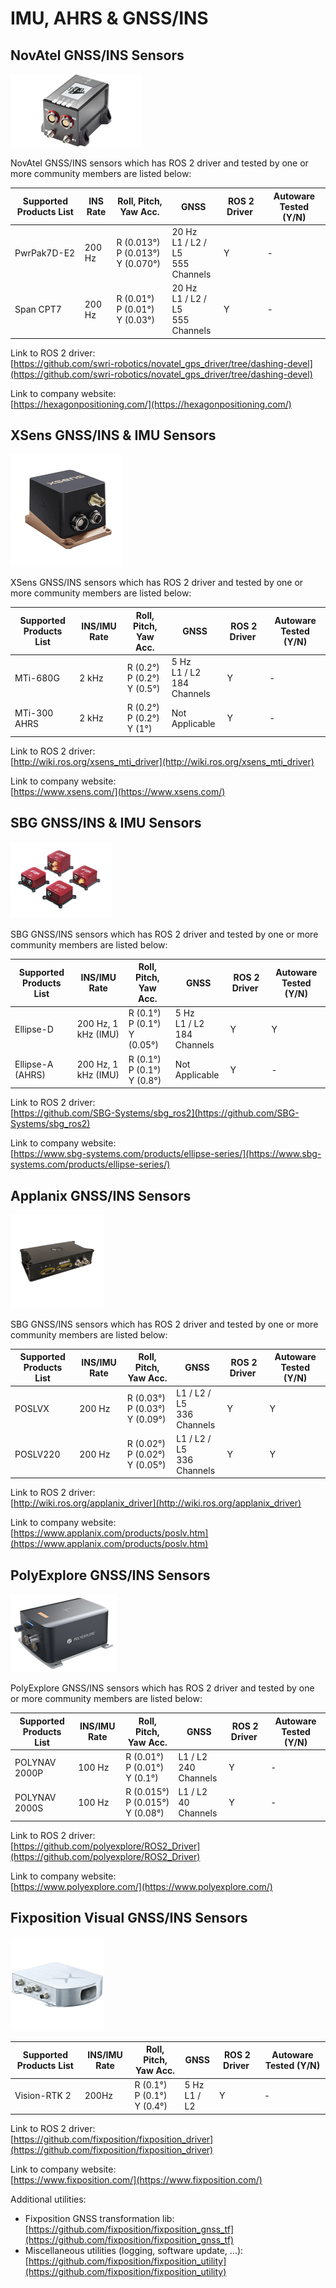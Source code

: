 # IMU, AHRS & GNSS/INS

## **NovAtel GNSS/INS Sensors**

![images/gnss-novatel.png](images/gnss-novatel.png)

NovAtel GNSS/INS sensors which has ROS 2 driver and tested by one or more community members are listed below:

| Supported Products List | INS Rate | Roll, Pitch, Yaw Acc.                  | GNSS                                    | ROS 2 Driver  | Autoware Tested (Y/N) |
| ----------------------- | -------- | -------------------------------------- | --------------------------------------- | ------------- | --------------------- |
| PwrPak7D-E2             | 200 Hz   | R (0.013°)<br>P (0.013°)<br>Y (0.070°) | 20 Hz<br>L1 / L2 / L5<br> 555 Channels  | Y             | -                     |
| Span CPT7               | 200 Hz   | R (0.01°) <br>P (0.01°) <br>Y (0.03°)  | 20 Hz <br>L1 / L2 / L5 <br>555 Channels | Y             | -                     |

Link to ROS 2 driver:  
[https://github.com/swri-robotics/novatel_gps_driver/tree/dashing-devel](https://github.com/swri-robotics/novatel_gps_driver/tree/dashing-devel)

Link to company website:  
[https://hexagonpositioning.com/](https://hexagonpositioning.com/)

## **XSens GNSS/INS & IMU Sensors**

![images/gnss-novatel.png](images/gnss-xsens.png)

XSens GNSS/INS sensors which has ROS 2 driver and tested by one or more community members are listed below:

| Supported Products List | INS/IMU Rate | Roll, Pitch, Yaw Acc.            | GNSS                             | ROS 2 Driver  | Autoware Tested (Y/N) |
| ----------------------- | ------------ | -------------------------------- | -------------------------------- | ------------- | --------------------- |
| MTi-680G                | 2 kHz        | R (0.2°)<br>P (0.2°)<br>Y (0.5°) | 5 Hz<br>L1 / L2 <br>184 Channels | Y             | -                     |
| MTi-300 AHRS            | 2 kHz        | R (0.2°)<br>P (0.2°)<br>Y (1°)   | Not Applicable                   | Y             | -                     |

Link to ROS 2 driver:  
[http://wiki.ros.org/xsens_mti_driver](http://wiki.ros.org/xsens_mti_driver)

Link to company website:  
[https://www.xsens.com/](https://www.xsens.com/)

## **SBG GNSS/INS & IMU Sensors**

![images/gnss-sbg.png](images/gnss-sbg.png)

SBG GNSS/INS sensors which has ROS 2 driver and tested by one or more community members are listed below:

| Supported Products List | INS/IMU Rate        | Roll, Pitch, Yaw Acc.             | GNSS                            | ROS 2 Driver  | Autoware Tested (Y/N) |
| ----------------------- | ------------------- | --------------------------------- | ------------------------------- | ------------- | --------------------- |
| Ellipse-D               | 200 Hz, 1 kHz (IMU) | R (0.1°)<br>P (0.1°)<br>Y (0.05°) | 5 Hz<br>L1 / L2<br>184 Channels | Y             | Y                     |
| Ellipse-A (AHRS)        | 200 Hz, 1 kHz (IMU) | R (0.1°)<br>P (0.1°)<br>Y (0.8°)  | Not Applicable                  | Y             | -                     |

Link to ROS 2 driver:  
[https://github.com/SBG-Systems/sbg_ros2](https://github.com/SBG-Systems/sbg_ros2)

Link to company website:  
[https://www.sbg-systems.com/products/ellipse-series/](https://www.sbg-systems.com/products/ellipse-series/)

## **Applanix GNSS/INS Sensors**

  <!-- cspell: ignore  POSLV  POLYNAV -->

![images/gnss-applanix.png](images/gnss-applanix.png)

SBG GNSS/INS sensors which has ROS 2 driver and tested by one or more community members are listed below:

| Supported Products List | INS/IMU Rate | Roll, Pitch, Yaw Acc.               | GNSS                         | ROS 2 Driver  | Autoware Tested (Y/N) |
| ----------------------- | ------------ | ----------------------------------- | ---------------------------- | ------------- | --------------------- |
| POSLVX                  | 200 Hz       | R (0.03°)<br>P (0.03°)<br>Y (0.09°) | L1 / L2 / L5<br>336 Channels | Y             | Y                     |
| POSLV220                | 200 Hz       | R (0.02°)<br>P (0.02°)<br>Y (0.05°) | L1 / L2 / L5<br>336 Channels | Y             | Y                     |

Link to ROS 2 driver:  
[http://wiki.ros.org/applanix_driver](http://wiki.ros.org/applanix_driver)

Link to company website:  
[https://www.applanix.com/products/poslv.htm](https://www.applanix.com/products/poslv.htm)

## **PolyExplore GNSS/INS Sensors** <!-- cspell: ignore  PolyExplore -->

![images/gnss-polyexplore.png](images/gnss-polyexplore.png)

PolyExplore GNSS/INS sensors which has ROS 2 driver and tested by one or more community members are listed below:

| Supported Products List | INS/IMU Rate | Roll, Pitch, Yaw Acc.                 | GNSS                    | ROS 2 Driver  | Autoware Tested (Y/N) |
| ----------------------- | ------------ | ------------------------------------- | ----------------------- | ------------- | --------------------- |
| POLYNAV 2000P           | 100 Hz       | R (0.01°)<br>P (0.01°)<br>Y (0.1°)    | L1 / L2<br>240 Channels | Y             | -                     |
| POLYNAV 2000S           | 100 Hz       | R (0.015°)<br>P (0.015°)<br>Y (0.08°) | L1 / L2<br>40 Channels  | Y             | -                     |

Link to ROS 2 driver:  
[https://github.com/polyexplore/ROS2_Driver](https://github.com/polyexplore/ROS2_Driver)

Link to company website:  
[https://www.polyexplore.com/](https://www.polyexplore.com/)

## **Fixposition Visual GNSS/INS Sensors** <!-- cspell: ignore  Fixposition -->

![images/gnss-fixposition.png](images/gnss-fixposition.png)

| Supported Products List | INS/IMU Rate | Roll, Pitch, Yaw Acc.            | GNSS            | ROS 2 Driver  | Autoware Tested (Y/N) |
| ----------------------- | ------------ | -------------------------------- | --------------- | ------------- | --------------------- |
| Vision-RTK 2            | 200Hz        | R (0.1°)<br>P (0.1°)<br>Y (0.4°) | 5 Hz<br>L1 / L2 | Y             | -                     |

Link to ROS 2 driver:  
[https://github.com/fixposition/fixposition_driver](https://github.com/fixposition/fixposition_driver)

Link to company website:  
[https://www.fixposition.com/](https://www.fixposition.com/)

Additional utilities:

- Fixposition GNSS transformation lib: [https://github.com/fixposition/fixposition_gnss_tf](https://github.com/fixposition/fixposition_gnss_tf)
- Miscellaneous utilities (logging, software update, ...): [https://github.com/fixposition/fixposition_utility](https://github.com/fixposition/fixposition_utility)
